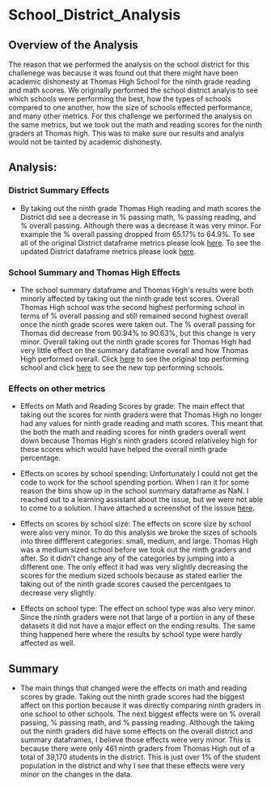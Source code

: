 # School_District_Analysis

## Overview of the Analysis
The reason that we performed the analysis on the school district for this challenege was because it was found out that there might have been academic dishonesty at Thomas High School for the ninth grade reading and math scores. We originally performed the school district analyis to see which schools were performing the best, how the types of schools compared to one another, how the size of schools effected performance, and many other metrics. For this challenge we performed the analysis on the same metrics, but we took out the math and reading scores for the ninth graders at Thomas high. This was to make sure our results and analyis would not be tainted by academic dishonesty. 

## Analysis: 
### District Summary Effects
- By taking out the ninth grade Thomas High reading and math scores the District did see a decrease in % passing math, % passing reading, and % overall passing. Although there was a decrease it was very minor. For example the % overall passing dropped from 65.17% to 64.9%. To see all of the original District dataframe metrics please look [here](https://github.com/jmerenstein/School_District_Analysis/blob/main/Resources/Original%20District%20Summary%20Dataframe.png). To see the updated  District dataframe metrics please look [here](https://github.com/jmerenstein/School_District_Analysis/blob/main/Resources/New%20District%20Summary%20DataFrame.png).

### School Summary and Thomas High Effects
- The school summary dataframe and Thomas High's results were both minorly affected by taking out the ninth grade test scores. Overall Thomas High school was trhe second highest performing school in terms of % overall passing and still remained second highest overall once the ninth grade scores were taken out. The % overall passing for Thomas did decrease from 90.94% to 90.63%, but this change is very minor. Overall taking out the ninth grade scores for Thomas High had very little effect on the summary dataframe overall and how Thomas High performed overall. Click [here](https://github.com/jmerenstein/School_District_Analysis/blob/main/Resources/Original%20School%20Summary.png) to see the original top performing school and click [here](https://github.com/jmerenstein/School_District_Analysis/blob/main/Resources/New%20School%20Summary.png) to see the new top performing schools. 

### Effects on other metrics
- Effects on Math and Reading Scores by grade: The main effect that taking out the scores for ninth graders were that Thomas High no longer had any values for ninth grade reading and math scores. This meant that the both the math and reading scores for ninth graders overall went down because Thomas High's ninth graders scored relativeley high for these scores which would have helped the overall ninth grade percentage. 

- Effects on scores by school spending: Unfortunately I could not get the code to work for the school spending portion. When I ran it for some reason the bins show up in the school summary dataframe as NaN. I reached out to a learning assistant about the issue, but we were not able to come to a solution. I have attached a screenshot of the isssue [here](https://github.com/jmerenstein/School_District_Analysis/blob/main/Resources/School%20Spending%20Issue.png).

- Effects on scores by school size: The effects on score size by school were also very minor. To do this analysis we broke the sizes of schools into three diffferent categories: small, medium, and large. Thomas High was a medium sized school before we took out the ninth graders and after. So it didn't change any of the categories by jumping into a different one. The only effect it had was very slightly decreasing the scores for the medium sized schools because as stated earlier the taking out of the ninth grade scores caused the percentgaes to decrease very slightly.

- Effects on school type: The effect on school type was also very minor. Since the ninth graders were not that large of a portion in any of these datasets it did not have a major effect on the ending results. The same thing happened here where the results by school type were hardly affected as well. 

## Summary
- The main things that changed were the effects on math and reading scores by grade. Taking out the ninth grade scores had the biggest affect on this portion because it was directly comparing ninth graders in one school to other schools. The next biggest effects were on % overall passing, % passing math, and % passing reading. Although the taking out the ninth graders did have some effects on the overall district and summary dataframes, I believe those effects were very minor. This is because there were only 461 ninth graders from Thomas High out of a total of 39,170 students in the district. This is just over 1% of the student population in the district and why I see that these effects were very minor on the changes in the data. 

